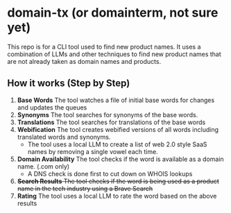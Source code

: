 # domain-tx (or domainterm, not sure yet)

This repo is for a CLI tool used to find new product names. It uses a combination of LLMs and other techniques to find new product names that are not already taken as domain names and products.

## How it works (Step by Step)

1.  **Base Words** The tool watches a file of initial base words for changes and updates the queues
2.  **Synonyms** The tool searches for synonyms of the base words.
3.  **Translations** The tool searches for translations of the base words
4.  **Webification** The tool creates webified versions of all words including translated words and synonyms.
    - The tool uses a local LLM to create a list of web 2.0 style SaaS names by removing a single vowel each time.
5.  **Domain Availability** The tool checks if the word is available as a domain name. (.com only)
    - A DNS check is done first to cut down on WHOIS lookups
6.  ~~**Search Results** The tool checks if the word is being used as a product name in the tech industry using a Brave Search~~
7.  **Rating** The tool uses a local LLM to rate the word based on the above results
